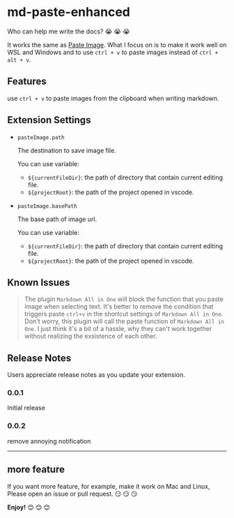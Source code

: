 # md-paste-enhanced

Who can help me write the docs? :sob: :sob: :sob:

It works the same as [Paste Image](https://marketplace.visualstudio.com/items?itemName=mushan.vscode-paste-image). What I focus on is to make it work well on WSL and Windows and to use `ctrl + v` to paste images instead of `ctrl + alt + v`.

## Features

use `ctrl + v` to paste images from the clipboard when writing markdown.

## Extension Settings

- `pasteImage.path`

  The destination to save image file.

  You can use variable:

  - `${currentFileDir}`: the path of directory that contain current editing file.
  - `${projectRoot}`: the path of the project opened in vscode.

- `pasteImage.basePath`

  The base path of image url.

  You can use variable:

  - `${currentFileDir}`: the path of directory that contain current editing file.
  - `${projectRoot}`: the path of the project opened in vscode.

## Known Issues

> The plugin `Markdown All in One` will block the function that you paste image when selecting text. It's better to remove the condition that triggers paste `ctrl+v` in the shortcut settings of `Markdown All in One`. Don't worry, this plugin will call the paste function of `Markdown All in One`. I just think it's a bit of a hassle, why they can't work together without realizing the exsistence of each other.

## Release Notes

Users appreciate release notes as you update your extension.

### 0.0.1

Initial release

### 0.0.2

remove annoying notification

---

## more feature

If you want more feature, for example, make it work on Mac and Linux, Please open an issue or pull request. :smirk: :smirk: :smirk:

**Enjoy!** :blush: :blush: :blush:
